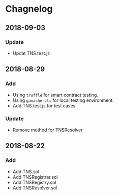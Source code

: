 # Chagnelog

## 2018-09-03
### Update
- Updat TNS.test.js

## 2018-08-29
### Add
- Using `truffle` for smart contract testing.
- Using `ganache-cli` for local testing environment.
- Add TNS.test.js for test cases

### Update
- Remove method for TNSResolver

## 2018-08-22
### Add
- Add TNS.sol
- Add TNSRegistrar.sol
- Add TNSRegistry.sol
- Add TNSResolver.sol
